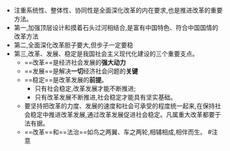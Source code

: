- 注重系统性、整体性、协同性是全面深化改革的内在要求,也是推进改革的重要方法。
- 第一,加强顶层设计和摸着石头过河相结合,是富有中国特色、符合中国国情的改革方法
- 第二,全面深化改革胆子要大,但步子一定要稳
- 第三,改革、发展、稳定是我国社会主义现代化建设的三个重要支点。
	- ==改革==是经济社会发展的**强大动力**
	- ==发展==是解决**一切**经济社会问题的**关键**
	- ==稳定==是改革发展的**前提**。
		- 只有社会稳定,改革发展才能不断推进;
		- 只有改革发展不断推进,社会稳定才能具有坚实基础。
	- 要坚持把改革的力度、发展的速度和社会可承受的程度统一起来,在保持社会稳定中推进改革发展,通过改革发展促进社会稳定。凡属重大改革都要于法有据。
	- ==改革==和==法治==如鸟之两翼、车之两轮,相辅相成,相伴而生。 #注意